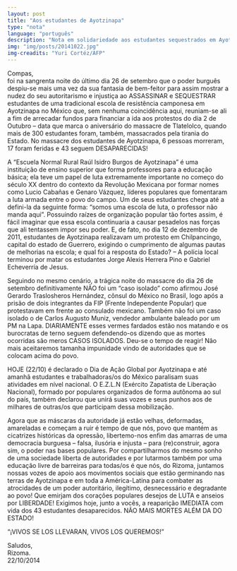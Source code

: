 ```yaml
---
layout: post
title: "Aos estudantes de Ayotzinapa"
type: "nota"
language: "português"
description: "Nota em solidariedade aos estudantes sequestrados em Ayotzinapa, México."
img: "img/posts/20141022.jpg"
img-creadits: "Yuri Cortéz/AFP"
---
```


Compas,<br>
foi na sangrenta noite do último dia 26 de setembro que o poder burguês despiu-se mais uma vez da sua fantasia de bem-feitor para assim mostrar a nudez do seu autoritarismo e injustiça ao ASSASSINAR e SEQUESTRAR estudantes de uma tradicional escola de resistência camponesa em Ayotzinapa no México que, sem nenhuma coincidência aqui, reuniam-se ali a fim de arrecadar fundos para financiar a ida aos protestos do dia 2 de Outubro – data que marca o aniversário do massacre de Tlatelolco, quando mais de 300 estudantes foram, também, massacrados pela tirania do Estado. No massacre dos estudantes de Ayotzinapa, 6 pessoas morreram, 17 foram feridas e 43 seguem DESAPARECIDAS!

A “Escuela Normal Rural Raúl Isidro Burgos de Ayotzinapa” é uma instituição de ensino superior que forma professores para a educação básica; ela teve um papel de luta extremamente importante no começo do século XX dentro do contexto da Revolução Mexicana por formar nomes como Lucio Cabañas e Genaro Vázquez, líderes populares que fomentaram a luta armada entre o povo do campo. Um de seus estudantes chega até a defini-la da seguinte forma: “somos uma escola de luta, o professor não manda aqui”. Possuindo raízes de organização popular tão fortes assim, é fácil imaginar que essa escola continuaria a causar pesadelos nas forças que ali tentassem impor seu poder. E, de fato, no dia 12 de dezembro de 2011, estudantes de Ayotzinapa realizavam um protesto em Chilpancingo, capital do estado de Guerrero, exigindo o cumprimento de algumas pautas de melhorias na escola; e qual foi a resposta do Estado? – A polícia local terminou por matar os estudantes Jorge Alexis Herrera Pino e Gabriel Echeverría de Jesus.

Seguindo no mesmo cenário, a trágica noite do massacre do dia 26 de setembro definitivamente NÃO foi um “caso isolado” como afirmou José Gerardo Traslosheros Hernández, cônsul do México no Brasil, logo após a prisão de dois integrantes da FIP (Frente Independente Popular) que protestavam em frente ao consulado mexicano. Também não foi um caso isolado o de Carlos Augusto Muniz, vendedor ambulante baleado por um PM na Lapa. DIARIAMENTE esses vermes fardados estão nos matando e os burocratas de terno seguem defendendo-os dizendo que as mortes ocorridas são meros CASOS ISOLADOS. Deu-se o tempo de reagir! Não mais aceitaremos tamanha impunidade vindo de autoridades que se colocam acima do povo.

HOJE (22/10) é declarado o Dia de Ação Global por Ayotzinapa e até amanhã estudantes e trabalhadoras/os do México paralisam suas atividades em nível nacional. O E.Z.L.N (Exército Zapatista de Liberação Nacional), formado por populares organizados de forma autônoma ao sul do país, também declarou que unirá suas vozes e seus punhos aos de milhares de outras/os que participam dessa mobilização.

Agora que as máscaras da autoridade já estão velhas, deformadas, amareladas e começam a ruir é tempo de que nós, povo que mantém as cicatrizes históricas da opressão, libertemo-nos enfim das amarras de uma democracia burguesa – falsa, ilusória e injusta – para (re)construir, agora sim, o poder nas bases populares.
Por compartilharmos do mesmo sonho de uma sociedade liberta de autoridades e por lutarmos também por uma educação livre de barreiras para todas/os é que nós, do Rizoma, juntamos nossas vozes de apoio aos movimentos sociais que estão germinando nas terras de Ayotzinapa e em toda a América-Latina para combater as atrocidades de um poder autoritário, ilegítimo, desnecessário e degradante ao povo!
Que emirjam dos corações populares desejos de LUTA e anseios por LIBERDADE!
Exigimos hoje, junto a vocês, a reaparição IMEDIATA com vida dos 43 estudantes desaparecidos.
NÃO MAIS MORTES ALÉM DA DO ESTADO!

“¡VIVOS SE LOS LLEVARAN, VIVOS LOS QUEREMOS!”

Saludos,<br>
Rizoma.<br>
22/10/2014 
